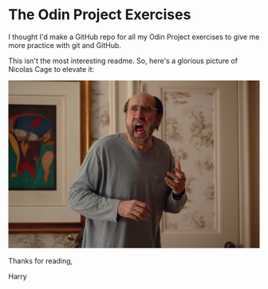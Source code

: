 # The Odin Project Exercises
I thought I'd make a GitHub repo for all my Odin Project exercises to give me more practice with git and GitHub.

This isn't the most interesting readme. So, here's a glorious picture of Nicolas Cage to elevate it:

![A glorious picture of Nicolas Cage from the film Dream Scenario](./images/nicolas-cage.jpg)

Thanks for reading,

Harry